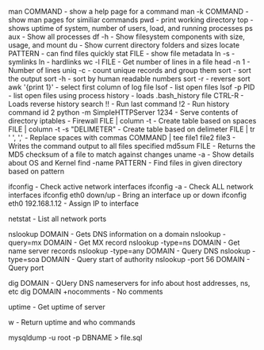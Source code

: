 man COMMAND - show a help page for a command
man -k COMMAND - show man pages for similiar commands
pwd - print working directory
top - shows uptime of system, number of users, load, and running processes
ps aux - Show all processes
df -h - Show filesystem components with size, usage, and mount
du - Show current directory folders and sizes
locate PATTERN - can find files quickly
stat FILE - show file metadata
ln -s - symlinks
ln - hardlinks
wc -l FILE - Get number of lines in a file
head -n 1 - Number of lines
uniq -c - count unique records and group them
sort - sort the output
sort -h - sort by human readable numbers
sort -r - reverse sort
awk '{print 1}' - select first column of log file
lsof - list open files
lsof -p PID - list open files using process
history - loads .bash_history file
CTRL-R - Loads reverse history search
!! - Run last command
!2 - Run history command id 2
python -m SimpleHTTPServer 1234 - Serve contents of directory
iptables - Firewall
FILE | column -t - Create table based on spaces
FILE | column -t -s "DELIMETER" - Create table based on delimeter
FILE | tr ' ', ',' - Replace spaces with commas
COMMAND | tee file1 file2 file3 - Writes the command output to all files specified
md5sum FILE - Returns the MD5 checksum of a file to match against changes
uname -a - Show details about OS and Kernel
find -name PATTERN - Find files in given directory based on pattern

ifconfig - Check active network interfaces
ifconfig -a - Check ALL network interfaces
ifconfig eth0 down/up - Bring an interface up or down
ifconfig eth0 192.168.1.12 - Assign IP to interface

netstat - List all network ports

nslookup DOMAIN - Gets DNS information on a domain
nslookup -query=mx DOMAIN - Get MX record
nslookup -type=ns DOMAIN - Get name server records
nslookup -type=any DOMAIN - Query DNS
nslookup -type=soa DOMAIN - Query start of authority
nslookup -port 56 DOMAIN - Query port

dig DOMAIN - QUery DNS nameservers for info about host addresses, ns, etc
dig DOMAIN +nocomments - No comments

uptime - Get uptime of server

w - Return uptime and who commands

mysqldump -u root -p DBNAME > file.sql
